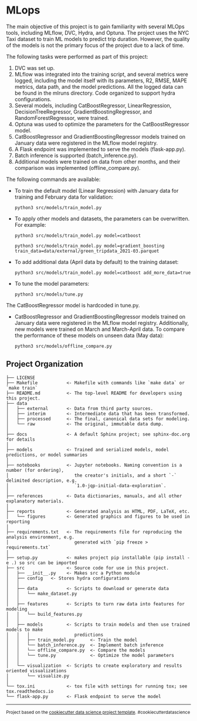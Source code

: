 MLops
==============================
The main objective of this project is to gain familiarity with several MLOps tools, including MLflow, DVC, Hydra, and Optuna. The project uses the NYC Taxi dataset to train ML models to predict trip duration. However, the quality of the models is not the primary focus of the project due to a lack of time.

The following tasks were performed as part of this project:

1. DVC was set up.
2. MLflow was integrated into the training script, and several metrics were logged, including the model itself with its parameters, R2, RMSE, MAPE metrics, data path, and the model predictions. All the logged data can be found in the mlruns directory. Code organized to support hydra configurations.
3. Several models, including CatBoostRegressor, LinearRegression, DecisionTreeRegressor, GradientBoostingRegressor, and RandomForestRegressor, were trained.
4. Optuna was used to optimize the parameters for the CatBoostRegressor model.
5. CatBoostRegressor and GradientBoostingRegressor models trained on January data were registered in the MLflow model registry.
6. A Flask endpoint was implemented to serve the models (flask-app.py).
7. Batch inference is supported (batch_inference.py).
8. Additional models were trained on data from other months, and their comparison was implemented (offline_compare.py).

The following commands are available:

 - To train the default model (Linear Regression) with January data for training and February data for validation:

       python3 src/models/train_model.py

 - To apply other models and datasets, the parameters can be overwritten. For example:

       python3 src/models/train_model.py model=catboost

       python3 src/models/train_model.py model=gradient_boosting train_data=data/external/green_tripdata_2021-03.parquet

 - To add additional data (April data by default) to the training dataset:

       python3 src/models/train_model.py model=catboost add_more_data=true

 - To tune the model parameters:

       python3 src/models/tune.py

The CatBoostRegressor model is hardcoded in tune.py.

 - CatBoostRegressor and GradientBoostingRegressor models trained on January data were registered in the MLflow model registry. Additionally, new models were trained on March and March-April data. To compare the performance of these models on unseen data (May data):

       python3 src/models/offline_compare.py


Project Organization
------------

    ├── LICENSE
    ├── Makefile           <- Makefile with commands like `make data` or `make train`
    ├── README.md          <- The top-level README for developers using this project.
    ├── data
    │   ├── external       <- Data from third party sources.
    │   ├── interim        <- Intermediate data that has been transformed.
    │   ├── processed      <- The final, canonical data sets for modeling.
    │   └── raw            <- The original, immutable data dump.
    │
    ├── docs               <- A default Sphinx project; see sphinx-doc.org for details
    │
    ├── models             <- Trained and serialized models, model predictions, or model summaries
    │
    ├── notebooks          <- Jupyter notebooks. Naming convention is a number (for ordering),
    │                         the creator's initials, and a short `-` delimited description, e.g.
    │                         `1.0-jqp-initial-data-exploration`.
    │
    ├── references         <- Data dictionaries, manuals, and all other explanatory materials.
    │
    ├── reports            <- Generated analysis as HTML, PDF, LaTeX, etc.
    │   └── figures        <- Generated graphics and figures to be used in reporting
    │
    ├── requirements.txt   <- The requirements file for reproducing the analysis environment, e.g.
    │                         generated with `pip freeze > requirements.txt`
    │
    ├── setup.py           <- makes project pip installable (pip install -e .) so src can be imported
    ├── src                <- Source code for use in this project.
    │   ├── __init__.py    <- Makes src a Python module
    │   ├── config   <- Stores hydra configurations
    │   │
    │   ├── data           <- Scripts to download or generate data
    │   │   └── make_dataset.py
    │   │
    │   ├── features       <- Scripts to turn raw data into features for modeling
    │   │   └── build_features.py
    │   │
    │   ├── models         <- Scripts to train models and then use trained models to make
    │   │   │                 predictions
    │   │   ├── train_model.py      <- Train the model
    │   │   └── batch_inference.py  <- Implement batch inference
    │   │   └── offline_compare.py  <- Compare the models
    │   │   └── tune.py             <- Optimize the model parameters
    │   │
    │   └── visualization  <- Scripts to create exploratory and results oriented visualizations
    │       └── visualize.py
    │
    └── tox.ini            <- tox file with settings for running tox; see tox.readthedocs.io
    └── flask-app.py       <- Flask endpoint to serve the model


--------

<p><small>Project based on the <a target="_blank" href="https://drivendata.github.io/cookiecutter-data-science/">cookiecutter data science project template</a>. #cookiecutterdatascience</small></p>
